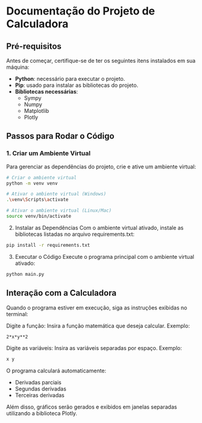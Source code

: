 # Documentação do Projeto de Calculadora

## Pré-requisitos

Antes de começar, certifique-se de ter os seguintes itens instalados em sua máquina:

- **Python**: necessário para executar o projeto.
- **Pip**: usado para instalar as bibliotecas do projeto.
- **Bibliotecas necessárias**: 
  - Sympy
  - Numpy
  - Matplotlib
  - Plotly

## Passos para Rodar o Código

### 1. Criar um Ambiente Virtual
Para gerenciar as dependências do projeto, crie e ative um ambiente virtual:

```bash
# Criar o ambiente virtual
python -m venv venv

# Ativar o ambiente virtual (Windows)
.\venv\Scripts\activate

# Ativar o ambiente virtual (Linux/Mac)
source venv/bin/activate
```
2. Instalar as Dependências
Com o ambiente virtual ativado, instale as bibliotecas listadas no arquivo requirements.txt:

```bash
pip install -r requirements.txt
```
3. Executar o Código
Execute o programa principal com o ambiente virtual ativado:
```bash
python main.py
```

## Interação com a Calculadora

Quando o programa estiver em execução, siga as instruções exibidas no terminal:

Digite a função: Insira a função matemática que deseja calcular. Exemplo:
```bash
2*x*y**2
```
Digite as variáveis: Insira as variáveis separadas por espaço. Exemplo:
```bash
x y
```
O programa calculará automaticamente:

- Derivadas parciais
- Segundas derivadas
- Terceiras derivadas

Além disso, gráficos serão gerados e exibidos em janelas separadas utilizando a biblioteca Plotly.
